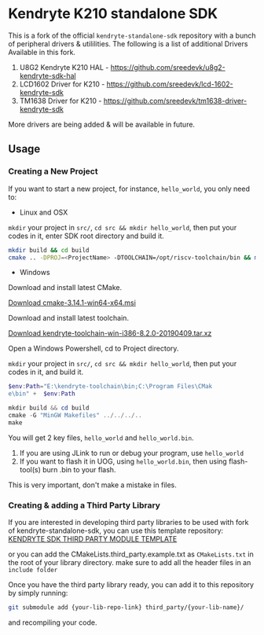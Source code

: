 # Kendryte K210 standalone SDK

This is a fork of the official `kendryte-standalone-sdk` repository with a bunch of peripheral drivers & utililities.
The following is a list of additional Drivers Available in this fork.

1. U8G2 Kendryte K210 HAL   - https://github.com/sreedevk/u8g2-kendryte-sdk-hal
2. LCD1602 Driver for K210  - https://github.com/sreedevk/lcd-1602-kendryte-sdk
3. TM1638 Driver for K210   - https://github.com/sreedevk/tm1638-driver-kendryte-sdk

More drivers are being added & will be available in future.

## Usage

### Creating a New Project

If you want to start a new project, for instance, `hello_world`, you only need to:

- Linux and OSX

`mkdir` your project in `src/`, `cd src && mkdir hello_world`, then put your codes in it, enter SDK root directory and build it.

```bash
mkdir build && cd build
cmake .. -DPROJ=<ProjectName> -DTOOLCHAIN=/opt/riscv-toolchain/bin && make
```

- Windows

Download and install latest CMake.

[Download cmake-3.14.1-win64-x64.msi](https://github.com/Kitware/CMake/releases/download/v3.14.1/cmake-3.14.1-win64-x64.msi)

Download and install latest toolchain.

[Download kendryte-toolchain-win-i386-8.2.0-20190409.tar.xz](https://github.com/kendryte/kendryte-gnu-toolchain/releases/download/v8.2.0-20190409/kendryte-toolchain-win-i386-8.2.0-20190409.tar.xz)

Open a Windows Powershell, cd to Project directory.

`mkdir` your project in `src/`, `cd src && mkdir hello_world`, then put your codes in it, and build it.

```powershell
$env:Path="E:\kendryte-toolchain\bin;C:\Program Files\CMak
e\bin" +  $env:Path

mkdir build && cd build
cmake -G "MinGW Makefiles" ../../../..
make
```
You will get 2 key files, `hello_world` and `hello_world.bin`.

1. If you are using JLink to run or debug your program, use `hello_world`
2. If you want to flash it in UOG, using `hello_world.bin`, then using flash-tool(s) burn <ProjectName>.bin to your flash.

This is very important, don't make a mistake in files.

### Creating & adding a Third Party Library
If you are interested in developing third party libraries to be used with fork of kendryte-standalone-sdk, 
you can use this template repository:  
[KENDRYTE SDK THIRD PARTY MODULE TEMPLATE](https://github.com/sreedevk/kendryte-sdk-library-template)

or you can add the CMakeLists.third_party.example.txt as `CMakeLists.txt` in the root of your library directory. make sure to add all the header files in an `include folder`

Once you have the third party library ready, you can add it to this repository by simply running:  
```bash
git submodule add {your-lib-repo-link} third_party/{your-lib-name}/
```

and recompiling your code.
